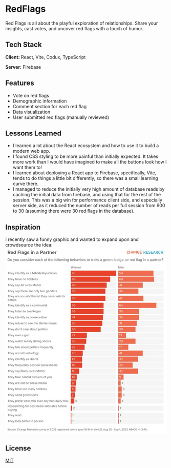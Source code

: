 # RedFlags

Red Flags is all about the playful exploration of relationships. Share your insights, cast votes, and uncover red flags with a touch of humor.

## Tech Stack  

**Client:** React, Vite, Codux, TypeScript

**Server:** Firebase

## Features  

- Vote on red flags
- Demographic information  
- Comment section for each red flag
- Data visualization
- User submitted red flags (manually reviewed)

## Lessons Learned  

- I learned a lot about the React ecosystem and how to use it to build a modern web app.
- I found CSS styling to be more painful than initially expected. It takes more work than I would have imagined to make all the buttons look how I want them to!
- I learned about deploying a React app to Firebase, specifically, Vite, tends to do things a little bit differently, so there was a small learning curve there.
- I managed to reduce the initially very high amount of database reads by caching the initial data from firebase, and using that for the rest of the session. This was a big win for performance client side, and especially server side, as it reduced the number of reads per full session from 900 to 30 (assuming there were 30 red flags in the database).

## Inspiration

I recently saw a funny graphic and wanted to expand upon and crowdsource the idea:
![Red Flags](src/assets/inspo.jpeg)

## License  

[MIT](https://choosealicense.com/licenses/mit/)  
